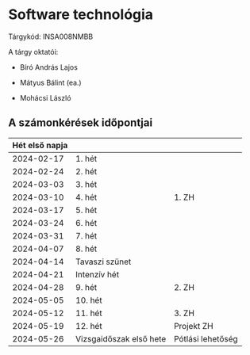 

# Software technológia

Tárgykód: INSA008NMBB	

A tárgy oktatói: 

- Bíró András Lajos

- Mátyus Bálint (ea.)

- Mohácsi László 

  

## A számonkérések időpontjai

| Hét első napja |                         |                   |
| -------------- | ----------------------- | ----------------- |
| 2024-02-17     | 1. hét                  |                   |
| 2024-02-24     | 2. hét                  |                   |
| 2024-03-03     | 3. hét                  |                   |
| 2024-03-10     | 4. hét                  | 1. ZH             |
| 2024-03-17     | 5. hét                  |                   |
| 2024-03-24     | 6. hét                  |                   |
| 2024-03-31     | 7. hét                  |                   |
| 2024-04-07     | 8. hét                  |                   |
| 2024-04-14     | Tavaszi szünet          |                   |
| 2024-04-21     | Intenzív hét            |                   |
| 2024-04-28     | 9. hét                  | 2. ZH             |
| 2024-05-05     | 10. hét                 |                   |
| 2024-05-12     | 11. hét                 | 3. ZH             |
| 2024-05-19     | 12. hét                 | Projekt ZH        |
| 2024-05-26     | Vizsgaidőszak első hete | Pótlási lehetőség |
